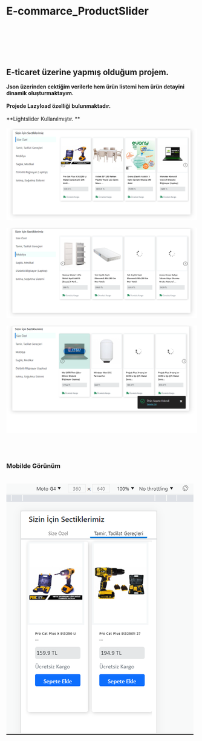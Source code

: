 # E-commarce_ProductSlider<br/><br><br/><br>

## E-ticaret üzerine yapmış olduğum projem.
**Json üzerinden cektiğim verilerle hem ürün listemi hem ürün detayini dinamik oluşturmaktayım.**<br/><br>
**Projede Lazyload özelliği bulunmaktadır.** <br/><br>
**Lightslider Kullanılmıştır. **<br/><br>
![appView](https://github.com/mmyildirim/E-commarce_ProductSlider/blob/master/img/view1.png)<br/><br/>
![appView](https://github.com/mmyildirim/E-commarce_ProductSlider/blob/master/img/view2.png)<br/><br/>
![appView](https://github.com/mmyildirim/E-commarce_ProductSlider/blob/master/img/view3.png)<br/><br/>
<br/><br/>

### Mobilde Görünüm <br/><br>
![appView](https://github.com/mmyildirim/E-commarce_ProductSlider/blob/master/img/view4.png)<br/><br/>
